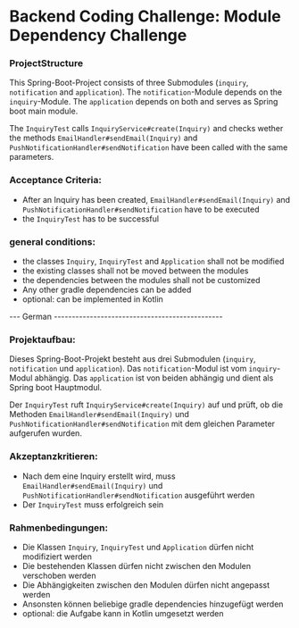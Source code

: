 # Backend Coding Challenge: Module Dependency Challenge

### ProjectStructure
This Spring-Boot-Project consists of three Submodules (`inquiry`, `notification` and `application`).
The `notification`-Module depends on the `inquiry`-Module. The `application` depends on both and serves as Spring boot main module.

The `InquiryTest` calls `InquiryService#create(Inquiry)` and checks wether the methods `EmailHandler#sendEmail(Inquiry)`
and `PushNotificationHandler#sendNotification` have been called with the same parameters.

### Acceptance Criteria: 
- After an Inquiry has been created, `EmailHandler#sendEmail(Inquiry)` and `PushNotificationHandler#sendNotification` have to be executed
- the `InquiryTest` has to be successful
 
### general conditions:
- the classes `Inquiry`, `InquiryTest` and `Application` shall not be modified
- the existing classes shall not be moved between the modules
- the dependencies between the modules shall not be customized
- Any other gradle dependencies can be added
- optional: can be implemented in Kotlin



--- German -----------------------------------------------

### Projektaufbau:
Dieses Spring-Boot-Projekt besteht aus drei Submodulen (`inquiry`, `notification` und `application`).
Das `notification`-Modul ist vom `inquiry`-Modul abhängig. Das `application` ist von beiden abhängig und dient als Spring boot Hauptmodul.

Der `InquiryTest` ruft `InquiryService#create(Inquiry)` auf und prüft, ob die Methoden `EmailHandler#sendEmail(Inquiry)`
und `PushNotificationHandler#sendNotification` mit dem gleichen Parameter aufgerufen wurden.

### Akzeptanzkritieren: 
 - Nach dem eine Inquiry erstellt wird, muss `EmailHandler#sendEmail(Inquiry)` und `PushNotificationHandler#sendNotification` ausgeführt werden
 - Der `InquiryTest` muss erfolgreich sein
 
### Rahmenbedingungen:
 - Die Klassen `Inquiry`, `InquiryTest` und `Application` dürfen nicht modifiziert werden
 - Die bestehenden Klassen dürfen nicht zwischen den Modulen verschoben werden
 - Die Abhängigkeiten zwischen den Modulen dürfen nicht angepasst werden
 - Ansonsten können beliebige gradle dependencies hinzugefügt werden
 - optional: die Aufgabe kann in Kotlin umgesetzt werden
 
